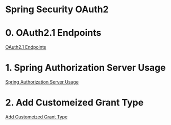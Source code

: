 # Spring Security OAuth2

# 0. OAuth2.1 Endpoints
[OAuth2.1 Endpoints](spring-security/oauth2/0-OAuth2.1-Endpoints.md ':include')

# 1. Spring Authorization Server Usage
[Spring Authorization Server Usage](spring-security/oauth2/1-Spring-Authorization-Server-Usage.md ':include')

# 2. Add Customeized Grant Type
[Add Customeized Grant Type](spring-security/oauth2/2-Add-Customeized-Grant-Type.md ':include')